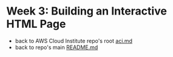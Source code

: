 # Week 3: Building an Interactive HTML Page

* back to AWS Cloud Institute repo's root [aci.md](../aci.md)
* back to repo's main [README.md](../../../README.md)
